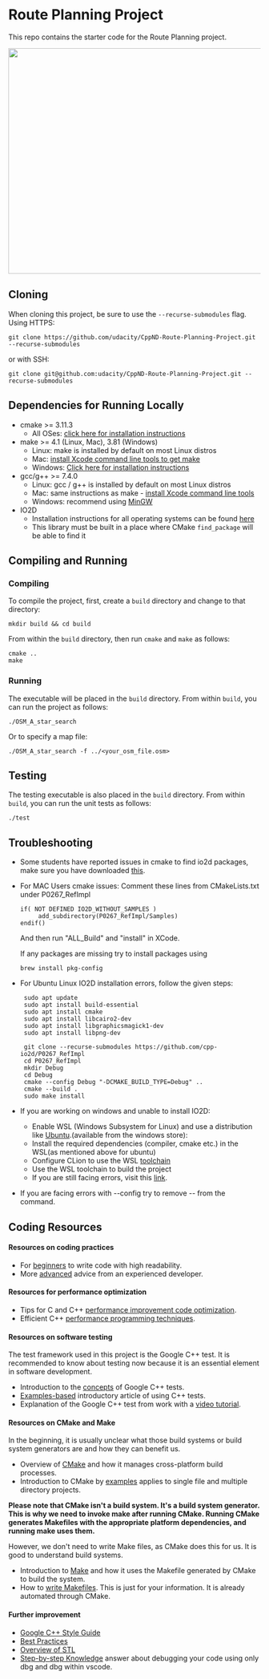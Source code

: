# Route Planning Project

This repo contains the starter code for the Route Planning project.

<img src="map.png" width="600" height="450" />

## Cloning

When cloning this project, be sure to use the `--recurse-submodules` flag. Using HTTPS:
```
git clone https://github.com/udacity/CppND-Route-Planning-Project.git --recurse-submodules
```
or with SSH:
```
git clone git@github.com:udacity/CppND-Route-Planning-Project.git --recurse-submodules
```

## Dependencies for Running Locally
* cmake >= 3.11.3
  * All OSes: [click here for installation instructions](https://cmake.org/install/)
* make >= 4.1 (Linux, Mac), 3.81 (Windows)
  * Linux: make is installed by default on most Linux distros
  * Mac: [install Xcode command line tools to get make](https://developer.apple.com/xcode/features/)
  * Windows: [Click here for installation instructions](http://gnuwin32.sourceforge.net/packages/make.htm)
* gcc/g++ >= 7.4.0
  * Linux: gcc / g++ is installed by default on most Linux distros
  * Mac: same instructions as make - [install Xcode command line tools](https://developer.apple.com/xcode/features/)
  * Windows: recommend using [MinGW](http://www.mingw.org/)
* IO2D
  * Installation instructions for all operating systems can be found [here](https://github.com/cpp-io2d/P0267_RefImpl/blob/master/BUILDING.md)
  * This library must be built in a place where CMake `find_package` will be able to find it
 

## Compiling and Running

### Compiling
To compile the project, first, create a `build` directory and change to that directory:
```
mkdir build && cd build
```
From within the `build` directory, then run `cmake` and `make` as follows:
```
cmake ..
make
```
### Running
The executable will be placed in the `build` directory. From within `build`, you can run the project as follows:
```
./OSM_A_star_search
```
Or to specify a map file:
```
./OSM_A_star_search -f ../<your_osm_file.osm>
```

## Testing

The testing executable is also placed in the `build` directory. From within `build`, you can run the unit tests as follows:
```
./test
```

## Troubleshooting
* Some students have reported issues in cmake to find io2d packages, make sure you have downloaded [this](https://github.com/cpp-io2d/P0267_RefImpl/blob/master/BUILDING.md#xcode-and-libc).
* For MAC Users cmake issues: Comment these lines from CMakeLists.txt under P0267_RefImpl
    ```
    if( NOT DEFINED IO2D_WITHOUT_SAMPLES )
	     add_subdirectory(P0267_RefImpl/Samples)
    endif()
    ```
    And then run "ALL_Build" and "install" in XCode.
    
    If any packages are missing try to install packages using 
    ```
    brew install pkg-config
    ```
 * For Ubuntu Linux IO2D installation errors, follow the given steps:
   ```
	sudo apt update
	sudo apt install build-essential
	sudo apt install cmake
	sudo apt install libcairo2-dev
	sudo apt install libgraphicsmagick1-dev
	sudo apt install libpng-dev

	git clone --recurse-submodules https://github.com/cpp-io2d/P0267_RefImpl
	cd P0267_RefImpl
	mkdir Debug
	cd Debug
	cmake --config Debug "-DCMAKE_BUILD_TYPE=Debug" ..
	cmake --build .
	sudo make install
   ```
     
 * If you are working on windows and unable to install IO2D:
      * Enable WSL (Windows Subsystem for Linux) and use a distribution like [Ubuntu](https://ubuntu.com/wsl).(available from the windows store): 
      * Install the required dependencies (compiler, cmake etc.) in the WSL(as mentioned above for ubuntu)
      * Configure CLion to use the WSL [toolchain](https://www.jetbrains.com/help/clion/how-to-use-wsl-development-environment-in-product.html#wsl-tooclhain)
      * Use the WSL toolchain to build the project
      * If you are still facing errors, visit this [link](https://github.com/udacity/CppND-Route-Planning-Project/issues/9).
     

* If you are facing errors with --config try to remove -- from the command.


## Coding Resources

#### Resources on coding practices
- For [beginners](https://code.tutsplus.com/tutorials/top-15-best-practices-for-writing-super-readable-code--net-8118) to write code with high readability.
- More [advanced](https://hackernoon.com/few-simple-rules-for-good-coding-my-15-years-experience-96cb29d4acd9) advice from an experienced developer.

#### Resources for performance optimization
- Tips for C and C++ [performance improvement code optimization](https://www.thegeekstuff.com/2015/01/c-cpp-code-optimization/).
- Efficient C++ [performance programming techniques](http://www.whigg.ac.cn/resource/program/CPP/201010/P020101023562491092566.pdf).

#### Resources on software testing
The test framework used in this project is the Google C++ test. It is recommended to know about testing now because it is an essential element in software development.

- Introduction to the [concepts](https://chromium.googlesource.com/external/github.com/google/googletest/+/refs/tags/release-1.8.0/googletest/docs/Primer.md) of Google C++ tests.
- [Examples-based](https://developer.ibm.com/technologies/systems/articles/au-googletestingframework/) introductory article of using C++ tests.
- Explanation of the Google C++ test from work with a [video tutorial](https://www.youtube.com/watch?v=16FI1-d2P4E).

#### Resources on CMake and Make
In the beginning, it is usually unclear what those build systems or build system generators are and how they can benefit us.

- Overview of [CMake](https://cmake.org/overview/) and how it manages cross-platform build processes.
- Introduction to CMake by [examples]() applies to single file and multiple directory projects.

**Please note that CMake isn't a build system. It's a build system generator. This is why we need to invoke make after running CMake. Running CMake generates Makefiles with the appropriate platform dependencies, and running make uses them.**

However, we don't need to write Make files, as CMake does this for us. It is good to understand build systems.

- Introduction to [Make](https://www.gnu.org/software/make/) and how it uses the Makefile generated by CMake to build the system.
- How to [write Makefiles](https://www.cs.swarthmore.edu/~newhall/unixhelp/howto_makefiles.html). This is just for your information. It is already automated through CMake.


#### Further improvement
- [Google C++ Style Guide](https://google.github.io/styleguide/cppguide.html)
- [Best Practices](https://github.com/cpp-best-practices/cppbestpractices)
- [Overview of STL](https://en.wikipedia.org/wiki/C%2B%2B_Standard_Library)
- [Step-by-step Knowledge](https://knowledge.udacity.com/questions/267563#267762) answer about debugging your code using only dbg and dbg within vscode.


